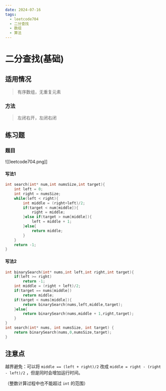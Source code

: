 ```yaml
---
date: 2024-07-16
tags:
  - leetcode704
  - 二分查找
  - 数组
  - 算法
---
```

# 二分查找(基础)

## 适用情况
> 有序数组，无重复元素
### 方法
> 左闭右开，左闭右闭
## 练习题

### 题目
![[leetcode704.png]]
#### 写法1

```C
int search(int* num,int numsSize,int target){
    int left = 0;
    int right = numsSize;
    while(left < right){
        int middle = (right+left)/2;
        if(target < num[middle]){
            right = middle;
        }else if(target > num[middle]){
            left = middle + 1;
        }else{
            return middle;
        }
    }
    return -1;
}
```

#### 写法2

```c
int binarySearch(int* nums,int left,int right,int target){
    if(left >= right)
        return -1;
    int middle = (right + left)/2;
    if(target == nums[middle])
        return middle;
    if(target < nums[middle]){
        return binarySearch(nums,left,middle,target);
    }else{
        return binarySearch(nums,middle + 1,right,target);
    }
}
int search(int* nums, int numsSize, int target) {
    return binarySearch(nums,0,numsSize,target);
}
```

## 注意点

越界避免：可以将  `middle == (left + right)/2`  改成  `middle = right - (right - left)/2`  ，但是同时会增加运行时间。

（整数计算过程中也不能超过  `int`  的范围）









